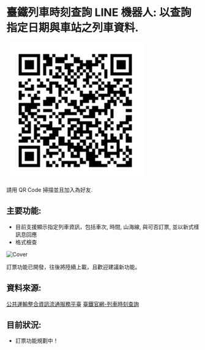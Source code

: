 # 臺鐵列車時刻查詢 LINE 機器人: 以查詢指定日期與車站之列車資料.

![](images/QR.png)

請用 QR Code 掃描並且加入為好友.

## 主要功能:

- 目前支援顯示指定列車資訊，包括車次, 時間, 山海線, 與可否訂票, 並以新式樣訊息回應
- 格式檢查

<img src="images/trainbot.gif" alt="Cover" width="30%"/>

訂票功能已開發，往後將陸續上載，且歡迎建議新功能。

## 資料來源:

[公共運輸整合資訊流通服務平臺](https://ptx.transportdata.tw/PTX/)
[臺鐵官網-列車時刻查詢](https://tip.railway.gov.tw/tra-tip-web/tip/tip001/tip112/gobytime)

## 目前狀況:
- 訂票功能規劃中！
